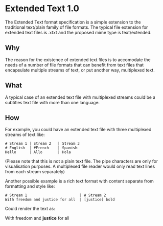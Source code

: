 # Extended Text 1.0

The Extended Text format specification is a simple extension to
the traditional text/plain family of file formats.
The typical file extension for extended text files is .xtxt
and the proposed mime type is text/extended.

## Why

The reason for the existence of extended text files is to 
accomodate the needs of a number of file formats that can
benefit from text files that encapsulate multiple streams
of text, or put another way, multiplexed text.

## What

A typical case of an extended text file with multiplexed
streams could be a subtitles text file with more than
one language.  

## How
For example, you could have an extended
text file with three multiplexed streams of text like:

```
# Stream 1 | Stream 2   | Stream 3
# English  | #French    | Spanish
Hello      | Allo       | Hola
```
(Please note that this is not a plain text file.
The pipe characters are only for visualisation purposes.
A multiplexed file reader would only read text lines 
from each stream separately)

Another possible example is a rich text format with content 
separate from formatting and style like:
```
# Stream 1                        | # Stream 2
With freedom and justice for all  | [justice] bold
```
Could render the text as:

With freedom and **justice** for all

